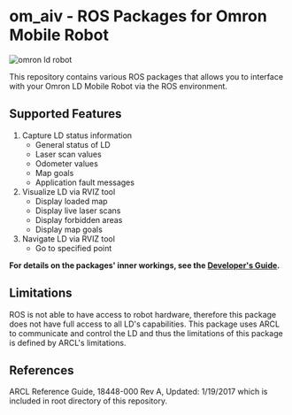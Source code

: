 # om_aiv - ROS Packages for Omron Mobile Robot
![omron ld robot](https://assets.omron.com/m/438d82ed579472a4/Portrait_M-Mobile_Robot_Product-News-jpg.jpg "omron ld robot")

This repository contains various ROS packages that allows you to interface with your Omron LD Mobile Robot via the ROS environment.

## Supported Features
1. Capture LD status information
    * General status of LD
    * Laser scan values
    * Odometer values
    * Map goals
    * Application fault messages
2. Visualize LD via RVIZ tool
    * Display loaded map
    * Display live laser scans
    * Display forbidden areas
    * Display map goals
3. Navigate LD via RVIZ tool
    * Go to specified point

**For details on the packages' inner workings, see the [Developer's Guide](https://github.com/lekoook/Omron_LD_ROS_Package/blob/master/docs/DeveloperGuide.adoc).**

## Limitations
ROS is not able to have access to robot hardware, therefore this package does not have full access to all LD's capabilities. This package uses ARCL to communicate and control the LD and thus the limitations of this package is defined by ARCL's limitations.

## References
ARCL Reference Guide, 18448-000 Rev A, Updated: 1/19/2017 which is included in root directory of this repository.
